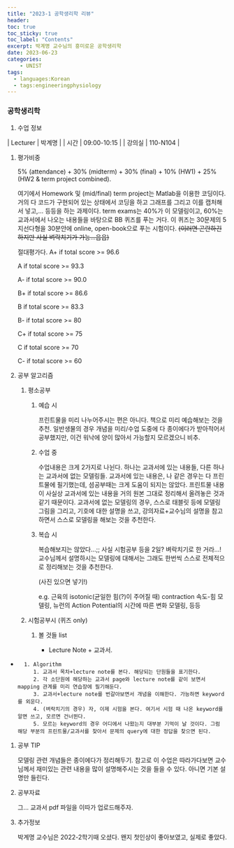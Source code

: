 ```yaml
---
title: "2023-1 공학생리학 리뷰"
header:
toc: true
toc_sticky: true
toc_label: "Contents"
excerpt: 박계명 교수님의 흥미로운 공학생리학
date: 2023-06-23
categories:
    - UNIST
tags:
  - languages:Korean
  - tags:engineeringphysiology
---
```



### 공학생리학


1. 수업 정보
   
| Lecturer | 박계명 |
| 시간 | 09:00-10:15 |
| 강의실 | 110-N104 |

1. 평가비중
   
    5% (attendance) + 30% (midterm) + 30% (final) + 10% (HW1) + 25% (HW2 & term project combined).

    여기에서 Homework 및 (mid/final) term project는 Matlab을 이용한 코딩이다.
    거의 다 코드가 구현되어 있는 상태에서 코딩을 하고 그래프를 그리고 이를 캡처해서 넣고,... 등등을 하는 과제이다.
    term exams는 40%가 이 모델링이고, 60%는 교과서에서 나오는 내용들을 바탕으로 BB 퀴즈를 푸는 거다.
    이 퀴즈는 30문제의 5지선다형을 30분안에 online, open-book으로 푸는 시험이다.
    ~~(이러면 곤란하긴 하지만 사실 벼락치기가 가능...읍읍)~~

    절대평가다.
    A+ if total score >= 96.6

    A if total score >= 93.3

    A- if total score >= 90.0
    

    B+ if total score >= 86.6

    B if total score >= 83.3

    B- if total score >= 80


    C+ if total score >= 75

    C if total score >= 70
    
    C- if total score >= 60
    
2. 공부 알고리즘
    1. 평소공부
        1. 예습 시

            프린트물을 미리 나누어주시는 편은 아니다.
            책으로 미리 예습해보는 것을 추천.
            일반생물의 경우 개념을 미리/수업 도중에 다 종이에다가 받아적어서 공부했지만,
            이건 워낙에 양이 많아서 가능할지 모르겠으니 비추.

        2. 수업 중
   
            수업내용은 크게 2가지로 나뉜다. 하나는 교과서에 있는 내용들, 다른 하나는 교과서에 없는 모델링들.
            교과서에 있는 내용은, 나 같은 경우는 다 프린트물에 필기했는데, 셤공부때는 크게 도움이 되지는 않았다.
            프린트물 내용이 사실상 교과서에 있는 내용을 거의 원본 그대로 정리해서 올려놓은 것과 같기 때문이다.
            교과서에 없는 모델링의 경우, 스스로 태블릿 등에 모델링 그림을 그리고, 기호에 대한 설명을 쓰고, 강의자료+교수님의 설명을 참고하면서 스스로 모델링을 해보는 것을 추천한다.

        3. 복습 시
   
            복습해보지는 않았다...;; 사실 시험공부 등을 2일? 벼락치기로 한 거라...!
            교수님께서 설명하시는 모델링에 대해서는 그래도 한번씩 스스로 전체적으로 정리해보는 것을 추천한다.

            (사진 있으면 넣기!)

            e.g. 근육의 isotonic(균일한 힘(?)이 주어질 때) contraction 속도-힘 모델링, 뉴런의 Action Potential의 시간에 따른 변화 모델링, 등등

    2. 시험공부시 (퀴즈 only)
        1. 볼 것들 list
   
            - Lecture Note + 교과서.
- 
        1. Algorithm
           1. 교과서 목차+lecture note를 본다. 해당되는 단원들을 표기한다.
           2. 각 소단원에 해당하는 교과서 page와 lecture note를 같이 보면서 mapping 관계를 미리 연습장에 필기해둔다.
           3. 교과서+lecture note를 번갈아보면서 개념을 이해한다. 가능하면 keyword를 외운다.
           4. (벼락치기의 경우) 자, 이제 시험을 본다. 여기서 시험 때 나온 keyword를 알면 쓰고, 모르면 건너뛴다.
           5. 모르는 keyword의 경우 어디에서 나왔는지 대부분 기억이 날 것이다. 그럼 해당 부분의 프린트물/교과서를 찾아서 문제의 query에 대한 정답을 찾으면 된다.
1. 공부 TIP

    모델링 관련 개념들은 종이에다가 정리해두기.
    참고로 이 수업은 따라가다보면 교수님께서 재미있는 관련 내용을 많이 설명해주시는 것을 들을 수 있다. 아니면 기본 설명만 들린다.
    
2. 공부자료

    그... 교과서 pdf 파일을 이따가 업로드해주자.
    
3. 추가정보

    박계명 교수님은 2022-2학기때 오셨다. 왠지 첫인상이 좋아보였고, 실제로 좋았다.